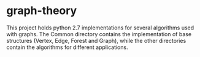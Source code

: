 # graph-theory

This project holds python 2.7 implementations for several algorithms used with graphs.
The Common directory contains the implementation of base structures (Vertex, Edge, Forest and Graph), while the other directories contain the algorithms for different applications.
